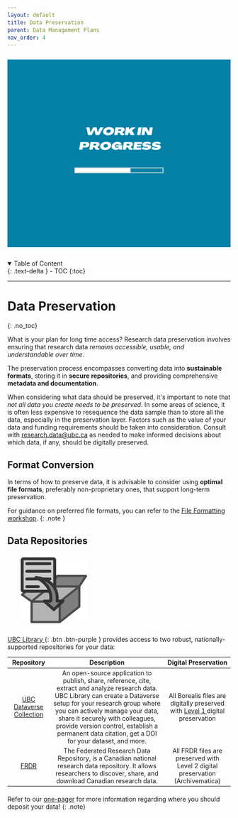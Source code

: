 ```yaml
---
layout: default
title: Data Preservation
parent: Data Management Plans
nav_order: 4
---
```


<p style="margin-top:25px">
<img src="figures/work-in-progress.png" width="600"/>
</p>

<p style="margin-top:25px;margin-left:30px;margin-bottom:25px"></p>

<details open markdown="block">
  <summary>
    Table of Content
  </summary>
  {: .text-delta }
 - TOC
{:toc}
</details>


---
# Data Preservation
{: .no_toc}

What is your plan for long time access? Research data preservation involves ensuring that research data *remains accessible, usable, and understandable over time*. 

The preservation process encompasses converting data into **sustainable formats**, storing it in **secure repositories**, and providing comprehensive **metadata and documentation**.

When considering what data should be preserved, it's important to note that *not all data you create needs to be preserved*. In some areas of science,  it is often less expensive to resequence the data sample than to store all the data, especially in the preservation layer. Factors such as the value of your data and funding requirements should be taken into consideration. Consult with <research.data@ubc.ca> as needed to make informed decisions about which data, if any, should be digitally preserved.


## Format Conversion
In terms of how to preserve data, it is advisable to consider using **optimal file formats**, preferably non-proprietary ones, that support long-term preservation. 

For guidance on preferred file formats, you can refer to the <a href="02_file_formats.md" target="_blank">File Formatting workshop</a>.
{: .note }


## Data Repositories

<p style="margin-top:25px;margin-bottom:25px; margin-left:30px">
<img src="figures/compressed-files.png" width="150"/> </p> 



<span class="fs-3" align="center"> 
<a href="https://researchdata.library.ubc.ca/deposit/" target="_blank"><u>UBC Library 
</u>
</a>{: .btn .btn-purple }
</span> 
provides access to two robust, nationally-supported repositories for your data:



|Repository|Description|Digital Preservation|
|:----:|:----:|:----:|
|<a href="https://researchdata.library.ubc.ca/deposit/dataverse">UBC Dataverse Collection</a>|An open-source application to publish, share, reference, cite, extract and analyze research data. UBC Library can create a Dataverse setup for your research group where you can actively manage your data, share it securely with colleagues, provide version control, establish a permanent data citation, get a DOI for your dataset, and more.| All Borealis files are digitally preserved with <a href="https://borealisdata.ca/preservationplan/">Level 1 </a>digital preservation|
|<a href="https://researchdata.library.ubc.ca/deposit/frdr/">FRDR</a>| The Federated Research Data Repository, is a Canadian national research data repository. It allows researchers to discover, share, and download Canadian research data.| All FRDR files are preserved with Level 2 digital preservation (Archivematica)|


<p style="margin-bottom: 20px"></p>

Refer to our <a href="https://osf.io/rc7de" target="_blank">one-pager</a> for more information regarding where you should deposit your data!
{: .note}







